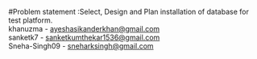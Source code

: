 #Problem statement :Select, Design and Plan installation of database for test platform.                                                                                             
khanuzma - ayeshasikanderkhan@gmail.com               
sanketk7 - sanketkumthekar1536@gmail.com                                                                                                                                 
Sneha-Singh09 - sneharksingh@gmail.com
